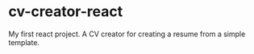 # cv-creator-react
My first react project. A CV creator for creating a resume from a simple template.
